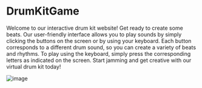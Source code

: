 # DrumKitGame
Welcome to our interactive drum kit website! Get ready to create some beats. Our user-friendly interface allows you to play sounds by simply clicking the buttons on the screen or by using your keyboard. Each button corresponds to a different drum sound, so you can create a variety of beats and rhythms. To play using the keyboard, simply press the corresponding letters as indicated on the screen. Start jamming and get creative with our virtual drum kit today! 


![image](https://user-images.githubusercontent.com/69551542/217578177-b8dbfbb0-7b7d-4b7f-9c1f-fcfe989a3228.png)
